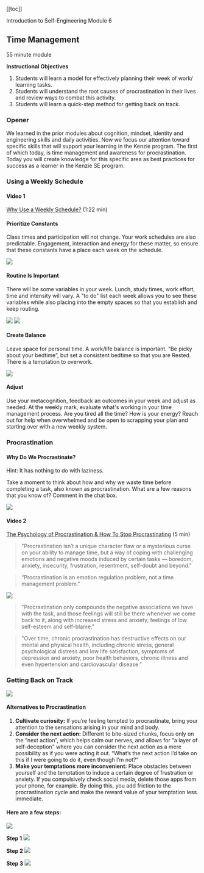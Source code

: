 [[toc]]

Introduction to Self-Engineering Module 6
##  Time Management 
55 minute module

**Instructional Objectives**
1. Students will learn a model for effectively planning their week of work/ learning tasks.
2. Students will understand the root causes of procrastination in their lives and review ways to combat this activity.
3. Students will learn a quick-step method for getting back on track.  

### Opener 
We learned in the prior modules about cognition, mindset, identity and engineering skills and daily activities. Now we focus our attention toward specific skills that will support your learning in the Kenzie program. The first of which today, is time management and awareness for procrastination. Today you will create knowledge for this specific area as best practices for success as a learner in the Kenzie SE program.

### Using a Weekly Schedule
#### Video 1
[Why Use a Weekly Schedule?](https://youtu.be/YPItBPCg7a0) (1:22 min)

#### Prioritize Constants
Class times and participation will not change. Your work schedules are also predictable. Engagement, interaction and energy for these matter, so ensure that these constants have a place each week on the schedule.

<img src="https://i.imgur.com/257qlSa.png" width="" height="">  

#### Routine Is Important
There will be some variables in your week. Lunch, study times, work effort, time and intensity will vary. A "to do" list each week allows you to see these variables while also placing into the empty spaces so that you establish and keep routing. 

<img src="https://i.imgur.com/2bS11EV.png" width="" height=""> 


<img src="https://i.imgur.com/dV3mwjQ.png" width="" height=""> 

#### Create Balance
Leave space for personal time. A work/life balance is important. “Be picky about your bedtime”, but set a consistent bedtime so that you are Rested. There is a temptation to overwork.

<img src="https://i.imgur.com/87sRMNa.png" width="" height="">

#### Adjust 
Use your metacognition, feedback an outcomes in your week and adjust as needed. At the weekly mark, evaluate what's working in your time management process. Are you tired all the time? How is your energy? Reach out for help when overwhelmed and be open to scrapping your plan and starting over with a new weekly system.


### Procrastination

#### Why Do We Procrastinate?
Hint: It has nothing to do with laziness. 

Take a moment to think about how and why we waste time before completing a task, also known as procrastination. What are a few reasons that you know of? Comment in the chat box. 

<img src="https://i.imgur.com/8iSMvyG.png" width="" height="">  

#### Video 2
[The Psychology of Procrastination & How To Stop Procrastinating](https://youtu.be/ZBiYWdnqNNg) (5 min)

> "Procrastination isn’t a unique character flaw or a mysterious curse on your ability to manage time, but a way of coping with challenging emotions and negative moods induced by certain tasks — boredom, anxiety, insecurity, frustration, resentment, self-doubt and beyond." 

> “Procrastination is an emotion regulation problem, not a time management problem." 

<img src="https://i.imgur.com/WqH29mA.png" width="" height="">  

> "Procrastination only compounds the negative associations we have with the task, and those feelings will still be there whenever we come back to it, along with increased stress and anxiety, feelings of low self-esteem and self-blame." 

> "Over time, chronic procrastination has destructive effects on our mental and physical health, including chronic stress, general psychological distress and low life satisfaction, symptoms of depression and anxiety, poor health behaviors, chronic illness and even hypertension and cardiovascular disease."

### Getting Back on Track

<img src="https://i.imgur.com/MDGa3Gc.png" width="" height="">  

#### Alternatives to Procrastination
1. **Cultivate curiosity:** If you’re feeling tempted to procrastinate, bring your attention to the sensations arising in your mind and body. 
2. **Consider the next action:** Different to bite-sized chunks, focus only on the “next action”, which helps calm our nerves, and allows for “a layer of self-deception" where you can consider the next action as a mere possibility as if you were acting it out. “What’s the next action I’d take on this if I were going to do it, even though I’m not?” 
3. **Make your temptations more inconvenient:** Place obstacles between yourself and the temptation to induce a certain degree of frustration or anxiety. If you compulsively check social media, delete those apps from your phone, for example. By doing this, you add friction to the procrastination cycle and make the reward value of your temptation less immediate.


#### Here are a few steps:
<img src="https://i.imgur.com/1zK9GoG.png" width="" height="">  

**Step 1**
<img src="https://i.imgur.com/S1wEVvN.png" width="" height="">

**Step 2**
<img src="https://i.imgur.com/M2IbpjA.png" width="" height="">

**Step 3**
<img src="https://i.imgur.com/mduhv70.png" width="" height="">